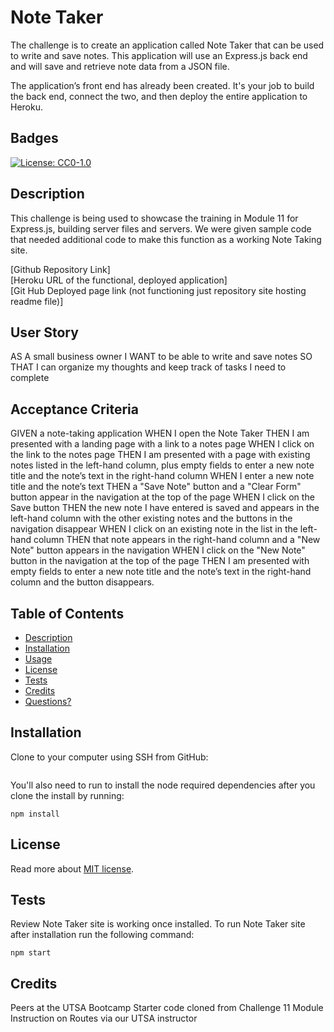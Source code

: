# Note Taker
The challenge is to create an application called Note Taker that can be used to write and save notes. This application will use an Express.js back end and will save and retrieve note data from a JSON file.

The application’s front end has already been created. It's your job to build the back end, connect the two, and then deploy the entire application to Heroku.

## Badges
[![License: CC0-1.0](https://img.shields.io/badge/license-MIT-blue.svg)](https://opensource.org/licenses/MIT)

## Description

This challenge is being used to showcase the training in Module 11 for Express.js, building server files and servers. We were given sample code that needed additional code to make this function as a working Note Taking site.


[Github Repository Link]<br>
[Heroku URL of the functional, deployed application]<br>
[Git Hub Deployed page link (not functioning just repository site hosting readme file)]

## User Story
AS A small business owner
I WANT to be able to write and save notes
SO THAT I can organize my thoughts and keep track of tasks I need to complete

## Acceptance Criteria
GIVEN a note-taking application
WHEN I open the Note Taker
THEN I am presented with a landing page with a link to a notes page
WHEN I click on the link to the notes page
THEN I am presented with a page with existing notes listed in the left-hand column, plus empty fields to enter a new note title and the note’s text in the right-hand column
WHEN I enter a new note title and the note’s text
THEN a "Save Note" button and a "Clear Form" button appear in the navigation at the top of the page
WHEN I click on the Save button
THEN the new note I have entered is saved and appears in the left-hand column with the other existing notes and the buttons in the navigation disappear
WHEN I click on an existing note in the list in the left-hand column
THEN that note appears in the right-hand column and a "New Note" button appears in the navigation
WHEN I click on the "New Note" button in the navigation at the top of the page
THEN I am presented with empty fields to enter a new note title and the note’s text in the right-hand column and the button disappears.

## Table of Contents

* [Description](#description)
* [Installation](#installation)
* [Usage](#usage)
* [License](#license)
* [Tests](#tests)
* [Credits](#credits)
* [Questions?](#questions)

## Installation

Clone to your computer using SSH from GitHub:
```

```

You'll also need to run to install the node required dependencies after you clone the install by running:
```
npm install
```

## License
Read more about [MIT license](https://opensource.org/licenses/MIT).

## Tests

Review Note Taker site is working once installed. To run Note Taker site after installation run the following command: 
```
npm start
```

## Credits

Peers at the UTSA Bootcamp 
Starter code cloned from Challenge 11 Module
Instruction on Routes via our UTSA instructor


